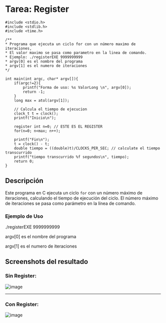 # Tarea: Register

```
#include <stdio.h>
#include <stdlib.h>
#include <time.h>
 
/**
* Programa que ejecuta un ciclo for con un número maximo de iteraciones,
* El valor maximo se pasa como parametro en la linea de comando.
* Ejemplo: ./registerEXE 9999999999
* argv[0] es el nombre del programa
* argv[1] es el numero de iteraciones
*/
 
int main(int argc, char* argv[]){
    if(argc!=2){
        printf("Forma de uso: %s ValorLong \n", argv[0]);
        return -1;
    }
    long max = atol(argv[1]);
 
    // Calcula el tiempo de ejecucion
    clock_t t = clock();
    printf("Inicio\n");
 
    register int n=0; // ESTE ES EL REGISTER
    for(n=0; n<max; n++);
 
    printf("Fin\n");
    t = clock() - t;
    double tiempo = ((double)t)/CLOCKS_PER_SEC; // calculate el tiempo transcurrido
    printf("tiempo transcurrido %f segundos\n", tiempo);
    return 0;
}
```

## Descripción
Este programa en C ejecuta un ciclo `for` con un número máximo de iteraciones, calculando el tiempo de ejecución del ciclo. El número máximo de iteraciones se pasa como parámetro en la línea de comando.

### Ejemplo de Uso
./registerEXE 9999999999

argv[0] es el nombre del programa

argv[1] es el numero de iteraciones

## Screenshots del resultado

### Sin Register:
![image](https://github.com/user-attachments/assets/4267d763-cba9-40ab-abe3-ca89eb337aea)

-----
### Con Register:
![image](https://github.com/user-attachments/assets/98d9c645-b1c4-4287-a508-0498cf546de5)
